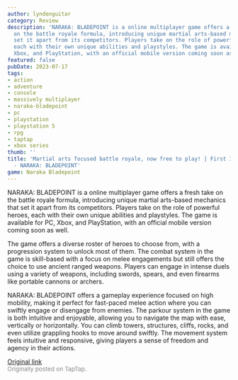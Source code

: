 ```yaml
---
author: lyndonguitar
category: Review
description: 'NARAKA: BLADEPOINT is a online multiplayer game offers a fresh take
  on the battle royale formula, introducing unique martial arts-based mechanics that
  set it apart from its competitors. Players take on the role of powerful heroes,
  each with their own unique abilities and playstyles. The game is available for PC,
  Xbox, and PlayStation, with an official mobile version coming soon as well.'
featured: false
pubDate: 2023-07-17
tags:
- action
- adventure
- console
- massively multiplayer
- naraka-bladepoint
- pc
- playstation
- playstation 5
- rpg
- taptap
- xbox series
thumb: ''
title: 'Martial arts focused battle royale, now free to play! | First Impressions
  - NARAKA: BLADEPOINT'
game: Naraka Bladepoint
---
```

NARAKA: BLADEPOINT is a online multiplayer game offers a fresh take on the battle royale formula, introducing unique martial arts-based mechanics that set it apart from its competitors. Players take on the role of powerful heroes, each with their own unique abilities and playstyles. The game is available for PC, Xbox, and PlayStation, with an official mobile version coming soon as well.

The game offers a diverse roster of heroes to choose from, with a progression system to unlock most of them. The combat system in the game is skill-based with a focus on melee engagements but still offers the choice to use ancient ranged weapons. Players can engage in intense duels using a variety of weapons, including swords, spears, and even firearms like portable cannons or archers.

NARAKA: BLADEPOINT offers a gameplay experience focused on high mobility, making it perfect for fast-paced melee action where you can swiftly engage or disengage from enemies. The parkour system in the game is both intuitive and enjoyable, allowing you to navigate the map with ease, vertically or horizontally. You can climb towers, structures, cliffs, rocks, and even utilize grappling hooks to move around swiftly. The movement system feels intuitive and responsive, giving players a sense of freedom and agency in their actions.

[Original link](https://m.taptap.io/post/6012709?share_id=96f27e612ce1&utm_medium=share&utm_source=discord)<br><span style="font-size: 0.95em; color: #888;">Originally posted on TapTap.</span>
